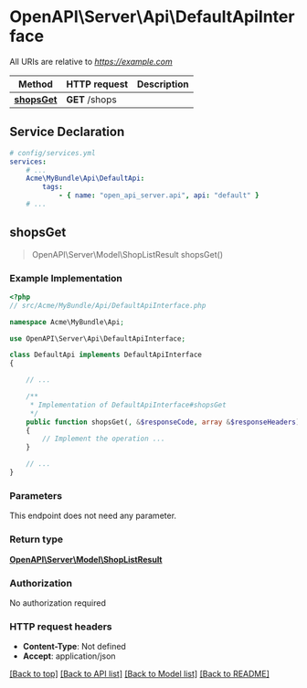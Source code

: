 # OpenAPI\Server\Api\DefaultApiInterface

All URIs are relative to *https://example.com*

Method | HTTP request | Description
------------- | ------------- | -------------
[**shopsGet**](DefaultApiInterface.md#shopsGet) | **GET** /shops | 


## Service Declaration
```yaml
# config/services.yml
services:
    # ...
    Acme\MyBundle\Api\DefaultApi:
        tags:
            - { name: "open_api_server.api", api: "default" }
    # ...
```

## **shopsGet**
> OpenAPI\Server\Model\ShopListResult shopsGet()



### Example Implementation
```php
<?php
// src/Acme/MyBundle/Api/DefaultApiInterface.php

namespace Acme\MyBundle\Api;

use OpenAPI\Server\Api\DefaultApiInterface;

class DefaultApi implements DefaultApiInterface
{

    // ...

    /**
     * Implementation of DefaultApiInterface#shopsGet
     */
    public function shopsGet(, &$responseCode, array &$responseHeaders): array|\OpenAPI\Server\Model\ShopListResult
    {
        // Implement the operation ...
    }

    // ...
}
```

### Parameters
This endpoint does not need any parameter.

### Return type

[**OpenAPI\Server\Model\ShopListResult**](../Model/ShopListResult.md)

### Authorization

No authorization required

### HTTP request headers

 - **Content-Type**: Not defined
 - **Accept**: application/json

[[Back to top]](#) [[Back to API list]](../../README.md#documentation-for-api-endpoints) [[Back to Model list]](../../README.md#documentation-for-models) [[Back to README]](../../README.md)

